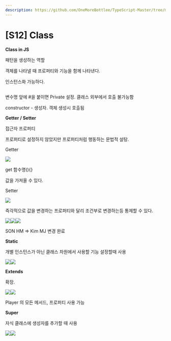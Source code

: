 ```yaml
---
description: https://github.com/OneMoreBottlee/TypeScript-Master/tree/main/S12
---
```


# \[S12] Class

**Class in JS**

패턴을 생성하는 역할

객체를 나타낼 때 프로퍼티와 기능을 함께 나타낸다.

인스턴스화 가능하다.

<figure><img src="../../../.gitbook/assets/image (63).png" alt=""><figcaption></figcaption></figure>

변수명 앞에 #을 붙이면 Private 설정. 클래스 외부에서 호출 불가능함

constructor - 생성자. 객체 생성시 호출됨



**Getter / Setter**

접근자 프로퍼티

프로퍼티로 설정하지 않았지만 프로퍼티처럼 행동하는 문법적 설탕.

Getter

![](<../../../.gitbook/assets/image (140).png>)

get 함수명(){}

값을 가져올 수 있다.



Setter

![](<../../../.gitbook/assets/image (42).png>)

즉각적으로 값을 변경하는 프로퍼티와 달리 조건부로 변경하는등 통제할 수 있다.

![](<../../../.gitbook/assets/image (160).png>)![](<../../../.gitbook/assets/image (7).png>)![](<../../../.gitbook/assets/image (147).png>)

SON HM ⇒ Kim MJ 변경 완료



**Static**

개별 인스턴스가 아닌 클래스 차원에서 사용할 기능 설정할때 사용

![](<../../../.gitbook/assets/image (17).png>)![](<../../../.gitbook/assets/image (164).png>)



**Extends**

확장.

![](<../../../.gitbook/assets/image (44).png>)![](<../../../.gitbook/assets/image (148).png>)

Player 의 모든 메서드, 프로퍼티 사용 가능



**Super**

자식 클래스에 생성자를 추가할 때 사용

![](<../../../.gitbook/assets/image (135).png>)![](<../../../.gitbook/assets/image (14).png>)

